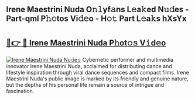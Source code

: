 ## Irene Maestrini Nuda O𝚗𝚕yf𝚊ns L𝚎a𝚔ed N𝚞𝚍es - Part-qml P𝚑𝚘tos Vi𝚍𝚎o - H𝚘𝚝 Part L𝚎a𝚔s hXsYx

# <h2><a href="http://kf0r9k4.oniu.top/?m=Irene+Maestrini+Nuda">🔗👉 🔴 Irene Maestrini Nuda P𝚑ot𝚘𝚜 V𝚒d𝚎o</a></h2>

[![Irene Maestrini Nuda Nu𝚍e𝚜](https://i.imgur.com/0qMVB7G.gif)](http://kf0r9k4.oniu.top/?m=Irene+Maestrini+Nuda)
Cybernetic performer and multimedia innovator Irene Maestrini Nuda, acclaimed for distributing dance and lifestyle inspiration through viral dance sequences and compact films. Irene Maestrini Nuda's public image is marked by its friendly and genuine nature, but the depths of his personal life remain a source of intrigue and fascination.  
